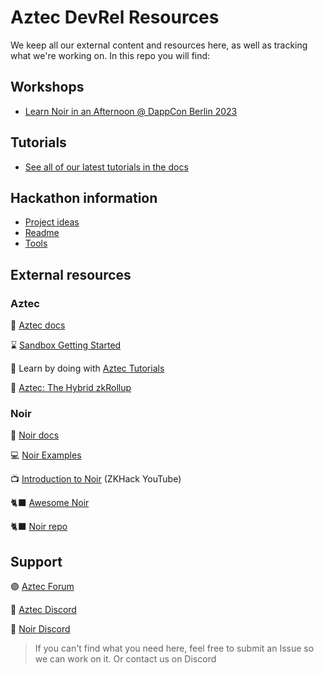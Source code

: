 # Aztec DevRel Resources

We keep all our external content and resources here, as well as tracking what we're working on. In this repo you will find:

## Workshops

- [Learn Noir in an Afternoon @ DappCon Berlin 2023](workshops/dappcon-berlin-2023/)

## Tutorials

- [See all of our latest tutorials in the docs](https://docs.aztec.network/dev_docs/tutorials/main)

## Hackathon information

- [Project ideas](hackathons/INSPIRATION.md)
- [Readme](hackathons/README.md)
- [Tools](hackathons/TOOLS.md)

## External resources

### Aztec

📃 [Aztec docs](https://docs.aztec.network/)

⌛ [Sandbox Getting Started](https://docs.aztec.network/guides/getting_started)

📑 Learn by doing with [Aztec Tutorials](https://docs.aztec.network/developers/tutorials/codealong/contract_tutorials/private_voting_contract)

🔷 [Aztec: The Hybrid zkRollup](https://medium.com/aztec-protocol/aztec-the-hybrid-zkrollup-a90a197bf22e)

### Noir

📃 [Noir docs](https://noir-lang.org/)

💻 [Noir Examples](https://github.com/noir-lang/noir-examples)

📺 [Introduction to Noir](https://www.youtube.com/watch?v=5CziMfChveY&t=3479s) (ZKHack YouTube)

🐈‍⬛ [Awesome Noir](https://github.com/noir-lang/awesome-noir) 

🐈‍⬛ [Noir repo](https://github.com/noir-lang/noir)

## Support

🟣 [Aztec Forum](https://discourse.aztec.network/)

💜 [Aztec Discord](https://discord.aztec.network)

👾 [Noir Discord](https://discord.com/invite/JtqzkdeQ6G)

>If you can't find what you need here, feel free to submit an Issue so we can work on it. Or contact us on Discord
